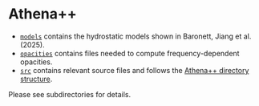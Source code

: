 # Athena++

- [`models`](https://github.com/sabaronett/irrad_disk/tree/main/athena/models) contains the hydrostatic models shown in Baronett, Jiang et al. (2025).
- [`opacities`](https://github.com/sabaronett/irrad_disk/tree/main/athena/opacities) contains files needed to compute frequency-dependent opacities.
- [`src`](athena/src) contains relevant source files and follows the [Athena++ directory structure](https://github.com/sabaronett/irrad_disk/tree/main/athena/src).

Please see subdirectories for details.
